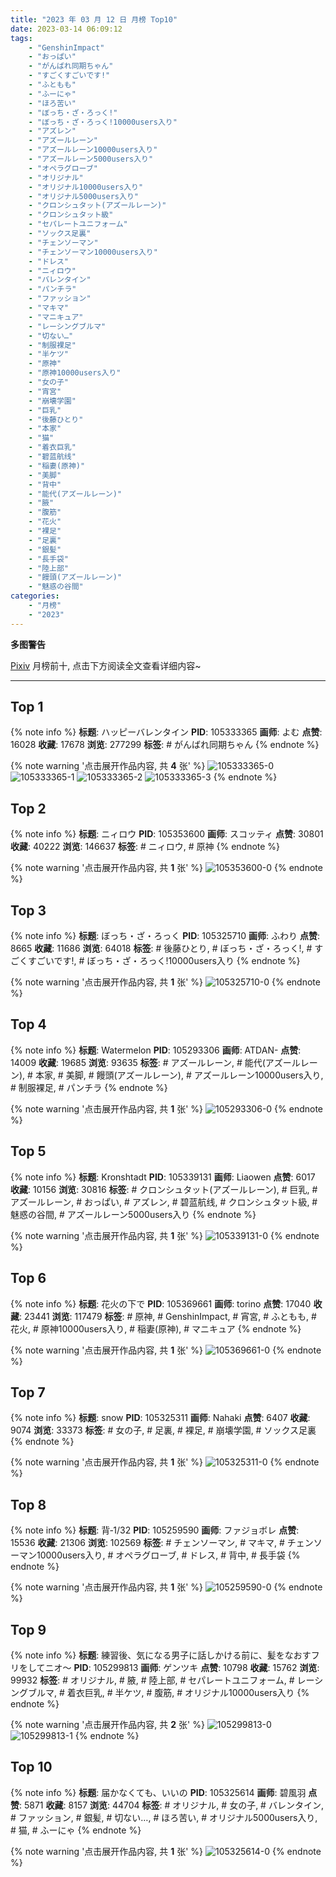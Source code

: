 ```yaml
---
title: "2023 年 03 月 12 日 月榜 Top10"
date: 2023-03-14 06:09:12
tags:
    - "GenshinImpact"
    - "おっぱい"
    - "がんばれ同期ちゃん"
    - "すごくすごいです!"
    - "ふともも"
    - "ふーにゃ"
    - "ほろ苦い"
    - "ぼっち・ざ・ろっく!"
    - "ぼっち・ざ・ろっく!10000users入り"
    - "アズレン"
    - "アズールレーン"
    - "アズールレーン10000users入り"
    - "アズールレーン5000users入り"
    - "オペラグローブ"
    - "オリジナル"
    - "オリジナル10000users入り"
    - "オリジナル5000users入り"
    - "クロンシュタット(アズールレーン)"
    - "クロンシュタット級"
    - "セパレートユニフォーム"
    - "ソックス足裏"
    - "チェンソーマン"
    - "チェンソーマン10000users入り"
    - "ドレス"
    - "ニィロウ"
    - "バレンタイン"
    - "パンチラ"
    - "ファッション"
    - "マキマ"
    - "マニキュア"
    - "レーシングブルマ"
    - "切ない…"
    - "制服裸足"
    - "半ケツ"
    - "原神"
    - "原神10000users入り"
    - "女の子"
    - "宵宮"
    - "崩壊学園"
    - "巨乳"
    - "後藤ひとり"
    - "本家"
    - "猫"
    - "着衣巨乳"
    - "碧蓝航线"
    - "稲妻(原神)"
    - "美脚"
    - "背中"
    - "能代(アズールレーン)"
    - "腋"
    - "腹筋"
    - "花火"
    - "裸足"
    - "足裏"
    - "銀髪"
    - "長手袋"
    - "陸上部"
    - "饅頭(アズールレーン)"
    - "魅惑の谷間"
categories:
    - "月榜"
    - "2023"
---
```


<i class="fa fa-triangle-exclamation"></i>**多图警告**<i class="fa fa-triangle-exclamation"></i>

[Pixiv](https://www.pixiv.net/) 月榜前十, 点击下方阅读全文查看详细内容~

<!-- more -->

---

## Top 1

{% note info %}
**标题**: ハッピーバレンタイン
**PID**: 105333365 **画师**: よむ
**点赞**: 16028 **收藏**: 17678 **浏览**: 277299
**标签**: # がんばれ同期ちゃん
{% endnote %}

{% note warning '点击展开作品内容, 共 **4** 张' %}
![105333365-0](https://i.pixiv.re/img-original/img/2023/02/13/08/18/39/105333365_p0.png)
![105333365-1](https://i.pixiv.re/img-original/img/2023/02/13/08/18/39/105333365_p1.png)
![105333365-2](https://i.pixiv.re/img-original/img/2023/02/13/08/18/39/105333365_p2.png)
![105333365-3](https://i.pixiv.re/img-original/img/2023/02/13/08/18/39/105333365_p3.png)
{% endnote %}

## Top 2

{% note info %}
**标题**: ニィロウ
**PID**: 105353600 **画师**: スコッティ
**点赞**: 30801 **收藏**: 40222 **浏览**: 146637
**标签**: # ニィロウ, # 原神
{% endnote %}

{% note warning '点击展开作品内容, 共 **1** 张' %}
![105353600-0](https://i.pixiv.re/img-original/img/2023/02/14/00/01/29/105353600_p0.jpg)
{% endnote %}

## Top 3

{% note info %}
**标题**: ぼっち・ざ・ろっく
**PID**: 105325710 **画师**: ふわり
**点赞**: 8665 **收藏**: 11686 **浏览**: 64018
**标签**: # 後藤ひとり, # ぼっち・ざ・ろっく!, # すごくすごいです!, # ぼっち・ざ・ろっく!10000users入り
{% endnote %}

{% note warning '点击展开作品内容, 共 **1** 张' %}
![105325710-0](https://i.pixiv.re/img-original/img/2023/02/13/00/03/54/105325710_p0.jpg)
{% endnote %}

## Top 4

{% note info %}
**标题**: Watermelon
**PID**: 105293306 **画师**: ATDAN-
**点赞**: 14009 **收藏**: 19685 **浏览**: 93635
**标签**: # アズールレーン, # 能代(アズールレーン), # 本家, # 美脚, # 饅頭(アズールレーン), # アズールレーン10000users入り, # 制服裸足, # パンチラ
{% endnote %}

{% note warning '点击展开作品内容, 共 **1** 张' %}
![105293306-0](https://i.pixiv.re/img-original/img/2023/02/12/02/21/52/105293306_p0.jpg)
{% endnote %}

## Top 5

{% note info %}
**标题**: Kronshtadt
**PID**: 105339131 **画师**: Liaowen
**点赞**: 6017 **收藏**: 10156 **浏览**: 30816
**标签**: # クロンシュタット(アズールレーン), # 巨乳, # アズールレーン, # おっぱい, # アズレン, # 碧蓝航线, # クロンシュタット級, # 魅惑の谷間, # アズールレーン5000users入り
{% endnote %}

{% note warning '点击展开作品内容, 共 **1** 张' %}
![105339131-0](https://i.pixiv.re/img-original/img/2023/02/13/15/27/58/105339131_p0.png)
{% endnote %}

## Top 6

{% note info %}
**标题**: 花火の下で
**PID**: 105369661 **画师**: torino
**点赞**: 17040 **收藏**: 23441 **浏览**: 117479
**标签**: # 原神, # GenshinImpact, # 宵宮, # ふともも, # 花火, # 原神10000users入り, # 稲妻(原神), # マニキュア
{% endnote %}

{% note warning '点击展开作品内容, 共 **1** 张' %}
![105369661-0](https://i.pixiv.re/img-original/img/2023/02/14/13/06/54/105369661_p0.jpg)
{% endnote %}

## Top 7

{% note info %}
**标题**: snow
**PID**: 105325311 **画师**: Nahaki
**点赞**: 6407 **收藏**: 9074 **浏览**: 33373
**标签**: # 女の子, # 足裏, # 裸足, # 崩壊学園, # ソックス足裏
{% endnote %}

{% note warning '点击展开作品内容, 共 **1** 张' %}
![105325311-0](https://i.pixiv.re/img-original/img/2023/02/13/00/00/11/105325311_p0.png)
{% endnote %}

## Top 8

{% note info %}
**标题**: 背‐1/32
**PID**: 105259590 **画师**: ファジョボレ
**点赞**: 15536 **收藏**: 21306 **浏览**: 102569
**标签**: # チェンソーマン, # マキマ, # チェンソーマン10000users入り, # オペラグローブ, # ドレス, # 背中, # 長手袋
{% endnote %}

{% note warning '点击展开作品内容, 共 **1** 张' %}
![105259590-0](https://i.pixiv.re/img-original/img/2023/02/11/00/02/45/105259590_p0.jpg)
{% endnote %}

## Top 9

{% note info %}
**标题**: 練習後、気になる男子に話しかける前に、髪をなおすフリをしてニオ～
**PID**: 105299813 **画师**: ゲンツキ
**点赞**: 10798 **收藏**: 15762 **浏览**: 99932
**标签**: # オリジナル, # 腋, # 陸上部, # セパレートユニフォーム, # レーシングブルマ, # 着衣巨乳, # 半ケツ, # 腹筋, # オリジナル10000users入り
{% endnote %}

{% note warning '点击展开作品内容, 共 **2** 张' %}
![105299813-0](https://i.pixiv.re/img-original/img/2023/02/12/09/00/28/105299813_p0.jpg)
![105299813-1](https://i.pixiv.re/img-original/img/2023/02/12/09/00/28/105299813_p1.jpg)
{% endnote %}

## Top 10

{% note info %}
**标题**: 届かなくても、いいの
**PID**: 105325614 **画师**: 碧風羽
**点赞**: 5871 **收藏**: 8157 **浏览**: 44704
**标签**: # オリジナル, # 女の子, # バレンタイン, # ファッション, # 銀髪, # 切ない…, # ほろ苦い, # オリジナル5000users入り, # 猫, # ふーにゃ
{% endnote %}

{% note warning '点击展开作品内容, 共 **1** 张' %}
![105325614-0](https://i.pixiv.re/img-original/img/2023/02/13/00/02/18/105325614_p0.jpg)
{% endnote %}

